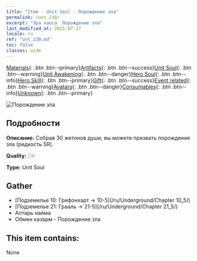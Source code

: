 ```yaml
---
title: "Item - Unit Soul - Порождение зла"
permalink: /unt_230/
excerpt: "Эра хаоса  Порождение зла"
last_modified_at: 2021-07-27
locale: ru
ref: "unt_230.md"
toc: false
classes: wide
---
```

 [Materials](/ItemsRU/){: .btn .btn--primary}[Artifacts](/ItemsRU/Artifacts/){: .btn .btn--success}[Unit Soul](/ItemsRU/UnitSoul/){: .btn .btn--warning}[Unit Awakening](/ItemsRU/UnitAwakening/){: .btn .btn--danger}[Hero Soul](/ItemsRU/HeroSoul/){: .btn .btn--info}[Hero Skill](/ItemsRU/HeroSkill/){: .btn .btn--primary}[Gift](/ItemsRU/Gift/){: .btn .btn--success}[Event related](/ItemsRU/Events/){: .btn .btn--warning}[Avatars](/ItemsRU/Avatars/){: .btn .btn--danger}[Consumables](/ItemsRU/Consumables/){: .btn .btn--info}[Unknown](/ItemsRU/Unknown/){: .btn .btn--primary}

 ![Порождение зла](/images/u/ti_diyulingzhu.jpg)

## Подробности
 **Описание:** Собрав 30 жетонов души, вы можете призвать порождение зла (редкость SR).

 **Quality:** <span style="color: #DA70D6">OK</span>

 **Type:** Unit Soul

## Gather

*    [Подземелье 10: Грифонхарт -> 10-5](/ru/Underground/Chapter 10_5/) 
*    [Подземелье 21: Грааль -> 21-5](/ru/Underground/Chapter 21_5/) 
*    Алтарь найма 
*    Обмен казарм - Порождение зла 

## This item contains:

  None

